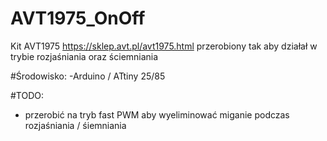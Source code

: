 # AVT1975_OnOff
Kit AVT1975 https://sklep.avt.pl/avt1975.html przerobiony tak aby działał w trybie rozjaśniania oraz ściemniania

#Środowisko:
-Arduino / ATtiny 25/85

#TODO:
- przerobić na tryb fast PWM aby wyeliminować miganie podczas rozjaśniania / śiemniania
